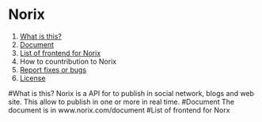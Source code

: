 # Norix
<ol>
<li><a href="#what-is-this">What is this?</a></li>
<li><a href="#document">Document</a></li>
<li><a href="list-of-frentend">List of frontend for Norix</a></li>
<li><a>How to countribution to Norix</a></li>
<li><a href="report-fixes-or-bugs">Report fixes or bugs</a></li>
<li><a href="LICENSE">License</a></li>
</ol>
#What is this?
Norix is a API for to publish in social network, blogs and web site. This allow to publish in one or more in real time.
#Document
The document is in <a>www.norix.com/document</a>
#List of frontend for Norx
